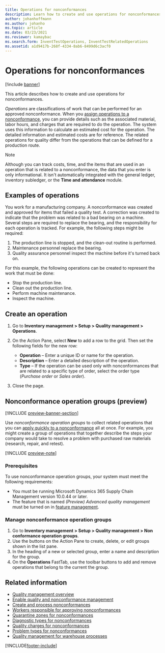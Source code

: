 ```yaml
---
title: Operations for nonconformances
description: Learn how to create and use operations for nonconformances, including an example operation and a step-by-step process for creating an operation.
author: johanhoffmann
ms.author: johanho
ms.topic: article
ms.date: 03/23/2021
ms.reviewer: kamaybac
ms.search.form: InventTestOperations, InventTestRelatedOperations
ms.assetid: a1d9417b-268f-4334-8ab6-8499d6c3acf0
---
```


# Operations for nonconformances

[!include [banner](../includes/banner.md)]

This article describes how to create and use operations for nonconformances.

*Operations* are classifications of work that can be performed for an approved nonconformance. When you [assign operations to a nonconformance](tasks/create-process-non-conformance.md), you can provide details such as the associated material, labor hours, and charges that are required to do the operation. The system uses this information to calculate an estimated cost for the operation. The detailed information and estimated costs are for reference. The related operations for quality differ from the operations that can be defined for a production route.

> [!NOTE]
> Although you can track costs, time, and the items that are used in an operation that is related to a nonconformance, the data that you enter is only informational. It isn't automatically integrated with the general ledger, inventory subledger, or the **Time and attendance** module.

## Examples of operations

You work for a manufacturing company. A nonconformance was created and approved for items that failed a quality test. A correction was created to indicate that the problem was related to a bad bearing on a machine. Several steps are required to replace the bearing, and the responsibility for each operation is tracked. For example, the following steps might be required:

1. The production line is stopped, and the clean-out routine is performed.
1. Maintenance personnel replace the bearing.
1. Quality assurance personnel inspect the machine before it's turned back on.

For this example, the following operations can be created to represent the work that must be done:

- Stop the production line.
- Clean out the production line.
- Perform machine maintenance.
- Inspect the machine.

## Create an operation

1. Go to **Inventory management \> Setup \> Quality management \> Operations**.
1. On the Action Pane, select **New** to add a row to the grid. Then set the following fields for the new row:

    - **Operation** – Enter a unique ID or name for the operation.
    - **Description** – Enter a detailed description of the operation.
    - **Type** – If the operation can be used only with nonconformances that are related to a specific type of order, select the order type (*Purchase order* or *Sales order*).

1. Close the page.

## Nonconformance operation groups (preview)

[!INCLUDE [preview-banner-section](~/../shared-content/shared/preview-includes/preview-banner-section.md)]
<!-- KFM: preview until further notice -->

Use *nonconformance operation groups* to collect related operations that you can [apply quickly to a nonconformance](tasks/create-process-non-conformance.md) all at once. For example, you might create a group of operations that together describe the steps your company would take to resolve a problem with purchased raw materials (research, repair, and retest).

[!INCLUDE [preview-note](~/../shared-content/shared/preview-includes/preview-note-d365.md)]

### Prerequisites

To use nonconformance operation groups, your system must meet the following requirements:

- You must be running Microsoft Dynamics 365 Supply Chain Management version 10.0.44 or later.
- The feature that is named *(Preview) Advanced quality management* must be turned on in [feature management](../../fin-ops-core/fin-ops/get-started/feature-management/feature-management-overview.md).

### Manage nonconformance operation groups

1. Go to **Inventory management \> Setup \> Quality management \> Non conformance operation groups**.
1. Use the buttons on the Action Pane to create, delete, or edit groups shown in the list pane.
1. In the heading of a new or selected group, enter a name and description for the group.
1. On the **Operations** FastTab, use the toolbar buttons to add and remove operations that belong to the current the group.

## Related information

- [Quality management overview](quality-management-processes.md)
- [Enable quality and nonconformance management](enable-quality-management.md)
- [Create and process nonconformances](tasks/create-process-non-conformance.md)
- [Workers responsible for approving nonconformances](quality-responsible-workers.md)
- [Quarantine zones for nonconformances](quality-quarantine-zones.md)
- [Diagnostic types for nonconformances](quality-diagnostic-types.md)
- [Quality charges for nonconformances](quality-charges.md)
- [Problem types for nonconformances](quality-operations.md)
- [Quality management for warehouse processes](quality-management-for-warehouses-processes.md)

[!INCLUDE[footer-include](../../includes/footer-banner.md)]
